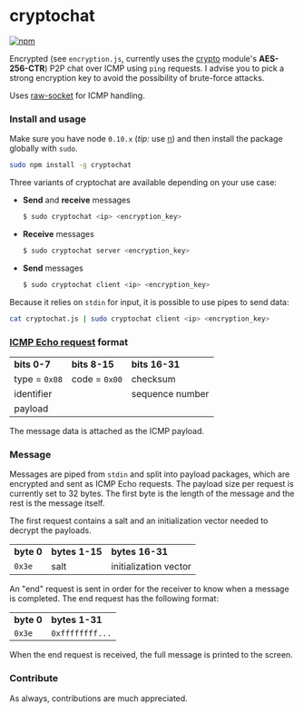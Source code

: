 # cryptochat

[![npm](https://img.shields.io/npm/dm/cryptochat.svg?style=flat-square)]()

Encrypted (see ```encryption.js```, currently uses the [crypto](https://nodejs.org/api/crypto.html) module's **AES-256-CTR**) P2P chat over ICMP using ```ping``` requests. I advise you to pick a strong encryption key to avoid the possibility of brute-force attacks.

Uses [raw-socket](http://npmjs.org/package/raw-socket) for ICMP handling.

### Install and usage

Make sure you have node ```0.10.x``` (*tip:* use [n](https://www.npmjs.com/package/n)) and then install the package globally with ```sudo```.

```bash
sudo npm install -g cryptochat
```

Three variants of cryptochat are available depending on your use case:

* **Send** and **receive** messages
  ```bash
  $ sudo cryptochat <ip> <encryption_key>
  ```

* **Receive** messages
  ```bash
  $ sudo cryptochat server <encryption_key>
  ```

* **Send** messages
  ```bash
  $ sudo cryptochat client <ip> <encryption_key>
  ```

Because it relies on ```stdin``` for input, it is possible to use pipes to send data:

```bash
cat cryptochat.js | sudo cryptochat client <ip> <encryption_key>
```

### [ICMP Echo request](https://en.wikipedia.org/wiki/Ping_(networking_utility)) format

<table>
  <tr>
    <td><b>bits 0-7</b></td>
    <td><b>bits 8-15</b></td>
    <td><b>bits 16-31</b></td>
  </tr>
  <tr>
    <td>type = <code>0x08</code></td>
    <td>code = <code>0x00</code></td>
    <td>checksum</td>
  </tr>
  <tr>
    <td colspan="2">identifier</td>
    <td>sequence number</td>
  </tr>
  <tr>
    <td colspan="3">payload</td>
  </tr>
</table>

The message data is attached as the ICMP payload.

### Message
Messages are piped from ```stdin``` and split into payload packages, which are encrypted and sent as ICMP Echo requests. The payload size per request is currently set to 32 bytes. The first byte is the length of the message and the rest is the message itself.

The first request contains a salt and an initialization vector needed to decrypt the payloads.

<table>
  <tr>
    <td><b>byte 0</b></td>
    <td><b>bytes 1-15</b></td>
    <td><b>bytes 16-31</b></td>
  </tr>
  <tr>
    <td><code>0x3e</code></td>
    <td>salt</td>
    <td>initialization vector</td>
  </tr>
</table>

An "end" request is sent in order for the receiver to know when a message is completed. The end request has the following format:

<table>
  <tr>
    <td><b>byte 0</b></td>
    <td><b>bytes 1-31</b></td>
  </tr>
  <tr>
    <td><code>0x3e</code></td>
    <td><code>0xffffffff...</code></td>
  </tr>
</table>

When the end request is received, the full message is printed to the screen.

### Contribute

As always, contributions are much appreciated.
